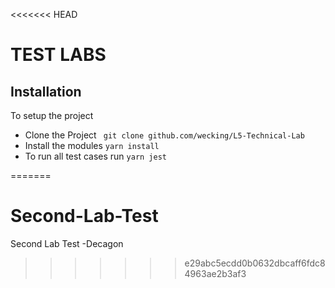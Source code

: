 <<<<<<< HEAD
# TEST LABS

## Installation
To setup the project
- Clone the Project ``` git clone github.com/wecking/L5-Technical-Lab```
- Install the modules ``` yarn install ```
- To run all test cases run ``` yarn jest ```

=======
# Second-Lab-Test
Second Lab Test -Decagon
>>>>>>> e29abc5ecdd0b0632dbcaff6fdc84963ae2b3af3
